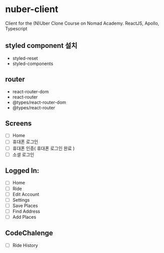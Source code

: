 # nuber-client
Client for the (N)Uber Clone Course on Nomad Academy. ReactJS, Apollo, Typescript

## styled component 설치
- styled-reset
- styled-components

## router
- react-router-dom
- react-router
- @types/react-router-dom
- @types/react-router

## Screens
- [ ] Home
- [ ] 휴대폰 로그인
- [ ] 휴대폰 인증( 휴대폰 로그인 완료 )
- [ ] 소셜 로그인

## Logged In:
- [ ] Home
- [ ] Ride
- [ ] Edit Account
- [ ] Settings
- [ ] Save Places
- [ ] Find Address
- [ ] Add Places

## CodeChalenge
- [ ] Ride History